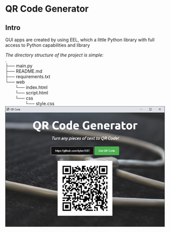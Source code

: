 <html>
<h1>QR Code Generator</h1>
<body>
    <h2>Intro</h2>
    <p>
    GUI apps are created by using EEL, which a little Python library with full access to Python capabilities and library
    </p>
    <div><i>The directory structure of the project is simple:</i></div>
    <div>
.<br>
├── main.py<br>
├── README.md<br>
├── requirements.txt<br>
└── web<br>
&nbsp;&nbsp;&nbsp;&nbsp;&nbsp;&nbsp;&nbsp;&nbsp;└── index.html<br>
&nbsp;&nbsp;&nbsp;&nbsp;&nbsp;&nbsp;&nbsp;&nbsp;└── script.html<br>
&nbsp;&nbsp;&nbsp;&nbsp;&nbsp;&nbsp;&nbsp;&nbsp;└── css<br>
&nbsp;&nbsp;&nbsp;&nbsp;&nbsp;&nbsp;&nbsp;&nbsp;&nbsp;&nbsp;&nbsp;&nbsp;&nbsp;&nbsp;&nbsp;&nbsp;└── style.css <br>
    </div>
    <img src='./application.png'>
<body>        
</html>
